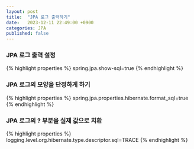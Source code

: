```yaml
---
layout: post
title:  "JPA 로그 출력하기"
date:   2023-12-11 22:49:00 +0900
categories: JPA
published: false
---
```


### JPA 로그 출력 설정

{% highlight properties %}
spring.jpa.show-sql=true
{% endhighlight %}

### JPA 로그의 모양을 단정하게 하기

{% highlight properties %}
spring.jpa.properties.hibernate.format_sql=true
{% endhighlight %}

### JPA 로그의 ? 부분을 실제 값으로 치환

{% highlight properties %}
logging.level.org.hibernate.type.descriptor.sql=TRACE
{% endhighlight %}